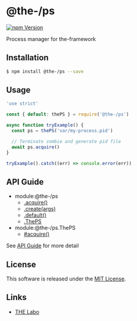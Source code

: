 @the-/ps
==========

<!---
This file is generated by @the-/templates. Do not update manually.
--->

<!-- Badge Start -->
<a name="badges"></a>

[![npm Version][bd_npm_shield_url]][bd_npm_url]

[bd_repo_url]: https://github.com/the-labo/the
[bd_npm_url]: http://www.npmjs.org/package/@the-/ps
[bd_npm_shield_url]: http://img.shields.io/npm/v/@the-/ps.svg?style=flat

<!-- Badge End -->


<!-- Description Start -->
<a name="description"></a>

Process manager for the-framework

<!-- Description End -->


<!-- Overview Start -->
<a name="overview"></a>




<!-- Overview End -->


<!-- Sections Start -->
<a name="sections"></a>

<!-- Section from "doc/readme/01.Installation.md.hbs" Start -->

<a name="section-doc-readme-01-installation-md"></a>

Installation
-----

```bash
$ npm install @the-/ps --save
```


<!-- Section from "doc/readme/01.Installation.md.hbs" End -->

<!-- Section from "doc/readme/02.Usage.md.hbs" Start -->

<a name="section-doc-readme-02-usage-md"></a>

Usage
---------

```javascript
'use strict'

const { default: thePS } = require('@the-/ps')

async function tryExample() {
  const ps = thePS('var/my-process.pid')

  // Terminate zombie and generate pid file
  await ps.acquire()
}

tryExample().catch((err) => console.error(err))

```


<!-- Section from "doc/readme/02.Usage.md.hbs" End -->


<!-- Sections Start -->

<a name="api"></a>

## API Guide


- module:@the-/ps
  - [.acquire()](./doc/api/api.md#module_@the-/ps.acquire)
  - [.create(args)](./doc/api/api.md#module_@the-/ps.create)
  - [.default()](./doc/api/api.md#module_@the-/ps.default)
  - [.ThePS](./doc/api/api.md#module_@the-/ps.ThePS)
- module:@the-/ps.ThePS
  - [#acquire()](./doc/api/api.md#module_@the-/ps.ThePS#acquire)

See [API Guide](./doc/api/api.md) for more detail


<!-- LICENSE Start -->
<a name="license"></a>

License
-------
This software is released under the [MIT License](https://github.com/the-labo/the/blob/master/LICENSE).

<!-- LICENSE End -->


<!-- Links Start -->
<a name="links"></a>

Links
------

+ [THE Labo][the_labo_url]

[the_labo_url]: https://github.com/the-labo

<!-- Links End -->

